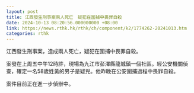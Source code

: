```yaml
---
layout: post
title: 江西發生刑事案兩人死亡　疑犯在圍捕中畏罪自殺
date: 2024-10-13 08:20:56.000000000 +08:00
link: https://news.rthk.hk/rthk/ch/component/k2/1774262-20241013.htm
categories: rthk
---
```


江西發生刑事案，造成兩人死亡，疑犯在圍捕中畏罪自殺。

案發在上周五中午12時許，現場為九江市彭澤縣龍城鎮一個社區。經公安機關偵查，確定一名58歲姓黃的男子是疑兇。他昨晚在公安圍捕過程中畏罪自殺。

案件目前正在進一步偵辦中。
